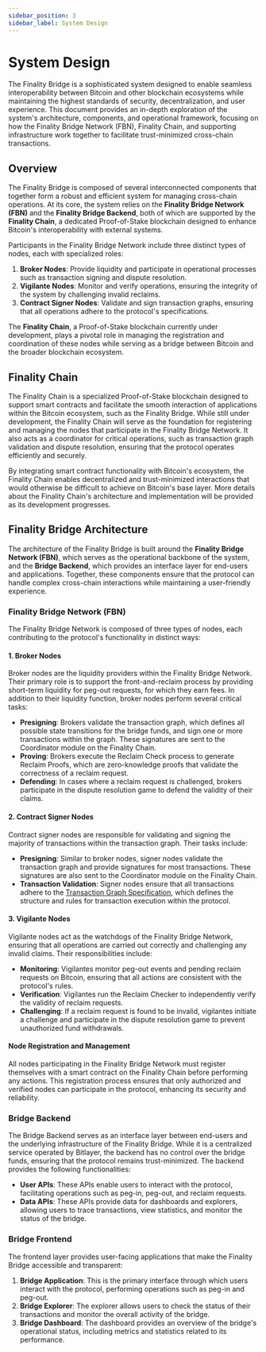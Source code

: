 ```yaml
---
sidebar_position: 3
sidebar_label: System Design
---
```


# System Design

The Finality Bridge is a sophisticated system designed to enable seamless interoperability between Bitcoin and other blockchain ecosystems while maintaining the highest standards of security, decentralization, and user experience. This document provides an in-depth exploration of the system's architecture, components, and operational framework, focusing on how the Finality Bridge Network (FBN), Finality Chain, and supporting infrastructure work together to facilitate trust-minimized cross-chain transactions.

## Overview

The Finality Bridge is composed of several interconnected components that together form a robust and efficient system for managing cross-chain operations. At its core, the system relies on the **Finality Bridge Network (FBN)** and the **Finality Bridge Backend**, both of which are supported by the **Finality Chain**, a dedicated Proof-of-Stake blockchain designed to enhance Bitcoin's interoperability with external systems.

Participants in the Finality Bridge Network include three distinct types of nodes, each with specialized roles:
1. **Broker Nodes**: Provide liquidity and participate in operational processes such as transaction signing and dispute resolution.
2. **Vigilante Nodes**: Monitor and verify operations, ensuring the integrity of the system by challenging invalid reclaims.
3. **Contract Signer Nodes**: Validate and sign transaction graphs, ensuring that all operations adhere to the protocol's specifications.

The **Finality Chain**, a Proof-of-Stake blockchain currently under development, plays a pivotal role in managing the registration and coordination of these nodes while serving as a bridge between Bitcoin and the broader blockchain ecosystem.

## Finality Chain

The Finality Chain is a specialized Proof-of-Stake blockchain designed to support smart contracts and facilitate the smooth interaction of applications within the Bitcoin ecosystem, such as the Finality Bridge. While still under development, the Finality Chain will serve as the foundation for registering and managing the nodes that participate in the Finality Bridge Network. It also acts as a coordinator for critical operations, such as transaction graph validation and dispute resolution, ensuring that the protocol operates efficiently and securely.

By integrating smart contract functionality with Bitcoin's ecosystem, the Finality Chain enables decentralized and trust-minimized interactions that would otherwise be difficult to achieve on Bitcoin's base layer. More details about the Finality Chain's architecture and implementation will be provided as its development progresses.

## Finality Bridge Architecture

The architecture of the Finality Bridge is built around the **Finality Bridge Network (FBN)**, which serves as the operational backbone of the system, and the **Bridge Backend**, which provides an interface layer for end-users and applications. Together, these components ensure that the protocol can handle complex cross-chain interactions while maintaining a user-friendly experience.

### Finality Bridge Network (FBN)

The Finality Bridge Network is composed of three types of nodes, each contributing to the protocol's functionality in distinct ways:

#### 1. **Broker Nodes**
Broker nodes are the liquidity providers within the Finality Bridge Network. Their primary role is to support the front-and-reclaim process by providing short-term liquidity for peg-out requests, for which they earn fees. In addition to their liquidity function, broker nodes perform several critical tasks:
- **Presigning**: Brokers validate the transaction graph, which defines all possible state transitions for the bridge funds, and sign one or more transactions within the graph. These signatures are sent to the Coordinator module on the Finality Chain.
- **Proving**: Brokers execute the Reclaim Check process to generate Reclaim Proofs, which are zero-knowledge proofs that validate the correctness of a reclaim request.
- **Defending**: In cases where a reclaim request is challenged, brokers participate in the dispute resolution game to defend the validity of their claims.

#### 2. **Contract Signer Nodes**
Contract signer nodes are responsible for validating and signing the majority of transactions within the transaction graph. Their tasks include:
- **Presigning**: Similar to broker nodes, signer nodes validate the transaction graph and provide signatures for most transactions. These signatures are also sent to the Coordinator module on the Finality Chain.
- **Transaction Validation**: Signer nodes ensure that all transactions adhere to the [Transaction Graph Specification](#), which defines the structure and rules for transaction execution within the protocol.

#### 3. **Vigilante Nodes**
Vigilante nodes act as the watchdogs of the Finality Bridge Network, ensuring that all operations are carried out correctly and challenging any invalid claims. Their responsibilities include:
- **Monitoring**: Vigilantes monitor peg-out events and pending reclaim requests on Bitcoin, ensuring that all actions are consistent with the protocol's rules.
- **Verification**: Vigilantes run the Reclaim Checker to independently verify the validity of reclaim requests.
- **Challenging**: If a reclaim request is found to be invalid, vigilantes initiate a challenge and participate in the dispute resolution game to prevent unauthorized fund withdrawals.

#### Node Registration and Management
All nodes participating in the Finality Bridge Network must register themselves with a smart contract on the Finality Chain before performing any actions. This registration process ensures that only authorized and verified nodes can participate in the protocol, enhancing its security and reliability.

### Bridge Backend

The Bridge Backend serves as an interface layer between end-users and the underlying infrastructure of the Finality Bridge. While it is a centralized service operated by Bitlayer, the backend has no control over the bridge funds, ensuring that the protocol remains trust-minimized. The backend provides the following functionalities:
- **User APIs**: These APIs enable users to interact with the protocol, facilitating operations such as peg-in, peg-out, and reclaim requests.
- **Data APIs**: These APIs provide data for dashboards and explorers, allowing users to trace transactions, view statistics, and monitor the status of the bridge.

### Bridge Frontend

The frontend layer provides user-facing applications that make the Finality Bridge accessible and transparent:
1. **Bridge Application**: This is the primary interface through which users interact with the protocol, performing operations such as peg-in and peg-out.
2. **Bridge Explorer**: The explorer allows users to check the status of their transactions and monitor the overall activity of the bridge.
3. **Bridge Dashboard**: The dashboard provides an overview of the bridge's operational status, including metrics and statistics related to its performance.

